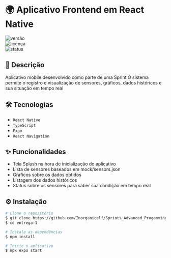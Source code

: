 # 🌍 Aplicativo Frontend em React Native
![versão](https://img.shields.io/badge/version-1.0.0-blue.svg)  
![licença](https://img.shields.io/badge/license-MIT-green.svg)  
![status](https://img.shields.io/badge/status-em%20desenvolvimento-yellow.svg)

## 📖 Descrição  
Aplicativo mobile desenvolvido como parte de uma Sprint
O sistema permite o registro e visualização de sensores, gráficos, dados históricos e sua situação em tempo real  

## 🛠️ Tecnologias  
- `React Native`  
- `TypeScript`  
- `Expo`  
- `React Navigation`

## ✨ Funcionalidades  
- Tela Splash na hora de inicialização do aplicativo
- Lista de sensores baseados em mock/sensors.json
- Graficos sobre os dados obtidos
- Listagem dos dados históricos
- Status sobre os sensores para saber sua condição em tempo real

## ⚙️ Instalação  
```bash
# Clone o repositório
$ git clone https://github.com/Inorganicelf/Sprints_Advanced_Progamming_Mobile_Dev.git
$ cd entrega-1

# Instale as dependências
$ npm install

# Inicie o aplicativo
$ npx expo start
